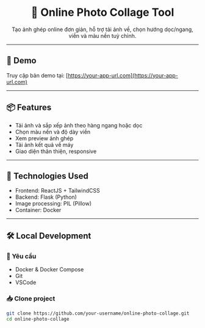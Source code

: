 <h1 align="center">📸 Online Photo Collage Tool</h1>

<p align="center">
  Tạo ảnh ghép online đơn giản, hỗ trợ tải ảnh về, chọn hướng dọc/ngang, viền và màu nền tuỳ chỉnh.
</p>

---

## 🚀 Demo
Truy cập bản demo tại: [https://your-app-url.com](https://your-app-url.com)

---

## 📦 Features

- Tải ảnh và sắp xếp ảnh theo hàng ngang hoặc dọc
- Chọn màu nền và độ dày viền
- Xem preview ảnh ghép
- Tải ảnh kết quả về máy
- Giao diện thân thiện, responsive

---

## 🧰 Technologies Used

- Frontend: ReactJS + TailwindCSS
- Backend: Flask (Python)
- Image processing: PIL (Pillow)
- Container: Docker

---

## 🛠️ Local Development

### 🔧 Yêu cầu

- Docker & Docker Compose
- Git
- VSCode

### 📥 Clone project

```bash
git clone https://github.com/your-username/online-photo-collage.git
cd online-photo-collage
